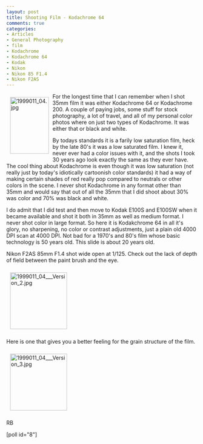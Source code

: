 ```yaml
---
layout: post
title: Shooting Film - Kodachrome 64
comments: true
categories:
- Articles
- General Photography
- film
- Kodachrome
- Kodachrome 64
- Kodak
- Nikon
- Nikon 85 F1.4
- Nikon F2AS
---
```

<a rel="lightbox" href="/wp-content/uploads/2009/06/1999011_04.jpg"><img title="1999011_04.jpg" src="/wp-content/uploads/2009/06/.thumbs/.1999011_04.jpg" border="0" alt="1999011_04.jpg" hspace="10" vspace="10" width="102" height="150" align="left" /></a>For the longest time that I can remember when I shot 35mm film it was either Kodachrome 64 or Kodachrome 200. A couple of paying jobs, some stuff for stock photography, a lot of travel, and all of my personal color photos where on just two types of Kodachrome. It was either that or black and white.

By todays standards it is a farily low saturation film, heck by the late 80's it was a low saturated film. I knew it, never ever had a color issues with it, and the shots I took 30 years ago look exactly the same as they ever have. The cool thing about Kodachrome is even though it was low saturation (not really just by today's idiotically cartoonish color standards) it had a way of making certain shades of red really pop compared to neutrals or other colors in the scene. I never shot Kodachrome in any format other than 35mm and would say that out of all the 35mm that I did shoot about 30% was color and 70% was black and white.

I do admit that I did test and then move to Kodak E100S and E100SW when it became available and shot it both in 35mm as well as medium format. I never shot color in large format. So here it is Kodakchrome 64 in all it's glory, no sharpening, no color or contrast adjustments, just a plain old 4000 DPI scan at 4000 DPI. Not bad for a 1970's and 80's film whose basic technology is 50 years old. This slide is about 20 years old.

Nikon F2AS 85mm F1.4 shot wide open at 1/125. Check out the lack of depth of field between the paint brush and the eye.

<a rel="lightbox" href="/wp-content/uploads/2009/06/1999011_04___Version_2.jpg"></a><a rel="lightbox" href="/wp-content/uploads/2009/06/1999011_04___Version_2.jpg"><img title="1999011_04___Version_2.jpg" src="/wp-content/uploads/2009/06/.thumbs/.1999011_04___Version_2.jpg" border="0" alt="1999011_04___Version_2.jpg" hspace="10" vspace="10" width="150" height="150" /></a>

Here is one that gives you a better feeling for the grain structure of the film.

<a rel="lightbox" href="/wp-content/uploads/2009/06/1999011_04___Version_3.jpg"><img title="1999011_04___Version_3.jpg" src="/wp-content/uploads/2009/06/.thumbs/.1999011_04___Version_3.jpg" border="0" alt="1999011_04___Version_3.jpg" hspace="10" vspace="10" width="150" height="150" /></a>

RB

[poll id="8"] 